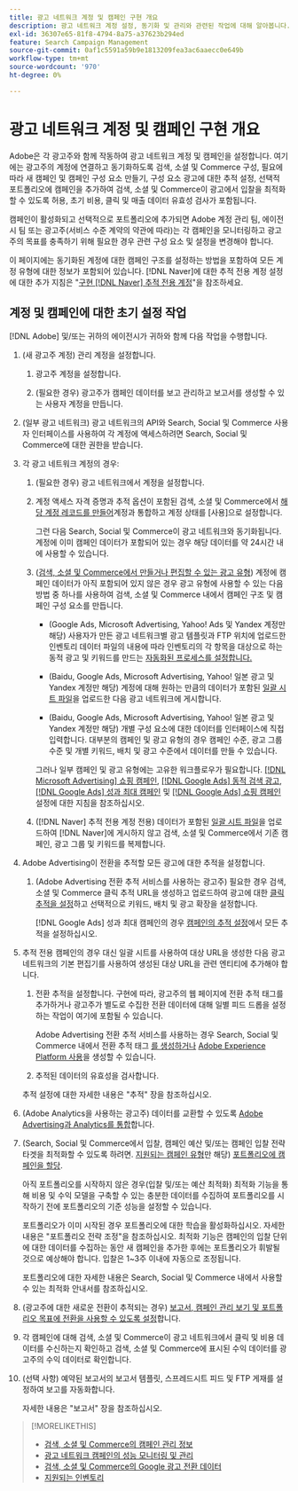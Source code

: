 ```yaml
---
title: 광고 네트워크 계정 및 캠페인 구현 개요
description: 광고 네트워크 계정 설정, 동기화 및 관리와 관련된 작업에 대해 알아봅니다.
exl-id: 36307e65-81f8-4794-8a75-a37623b294ed
feature: Search Campaign Management
source-git-commit: 0af1c5591a59b9e1813209fea3ac6aaecc0e649b
workflow-type: tm+mt
source-wordcount: '970'
ht-degree: 0%

---
```


# 광고 네트워크 계정 및 캠페인 구현 개요

Adobe은 각 광고주와 함께 작동하여 광고 네트워크 계정 및 캠페인을 설정합니다. 여기에는 광고주의 계정에 연결하고 동기화하도록 검색, 소셜 및 Commerce 구성, 필요에 따라 새 캠페인 및 캠페인 구성 요소 만들기, 구성 요소 광고에 대한 추적 설정, 선택적 포트폴리오에 캠페인을 추가하여 검색, 소셜 및 Commerce이 광고에서 입찰을 최적화할 수 있도록 허용, 초기 비용, 클릭 및 매출 데이터 유효성 검사가 포함됩니다.

캠페인이 활성화되고 선택적으로 포트폴리오에 추가되면 Adobe 계정 관리 팀, 에이전시 팀 또는 광고주(서비스 수준 계약의 약관에 따라)는 각 캠페인을 모니터링하고 광고주의 목표를 충족하기 위해 필요한 경우 관련 구성 요소 및 설정을 변경해야 합니다.

이 페이지에는 동기화된 계정에 대한 캠페인 구조를 설정하는 방법을 포함하여 모든 계정 유형에 대한 정보가 포함되어 있습니다. [!DNL Naver]에 대한 추적 전용 계정 설정에 대한 추가 지침은 &quot;[구현 [!DNL Naver] 추적 전용 계정](/help/search-social-commerce/campaign-management/naver-tracking-only-account-implement.md)&quot;을 참조하세요.

## 계정 및 캠페인에 대한 초기 설정 작업

[!DNL Adobe] 및/또는 귀하의 에이전시가 귀하와 함께 다음 작업을 수행합니다.

1. (새 광고주 계정) 관리 계정을 설정합니다.

   1. 광고주 계정을 설정합니다.

   1. (필요한 경우) 광고주가 캠페인 데이터를 보고 관리하고 보고서를 생성할 수 있는 사용자 계정을 만듭니다.

1. (일부 광고 네트워크) 광고 네트워크의 API와 Search, Social 및 Commerce 사용자 인터페이스를 사용하여 각 계정에 액세스하려면 Search, Social 및 Commerce에 대한 권한을 받습니다.

1. 각 광고 네트워크 계정의 경우:

   1. (필요한 경우) 광고 네트워크에서 계정을 설정합니다.

   1. 계정 액세스 자격 증명과 추적 옵션이 포함된 검색, 소셜 및 Commerce에서 [해당 계정 레코드를 만들어](/help/search-social-commerce/campaign-management/accounts/ad-network-account-manage.md#create-account)계정과 통합하고 계정 상태를 [사용]으로 설정합니다.

      그런 다음 Search, Social 및 Commerce이 광고 네트워크와 동기화됩니다. 계정에 이미 캠페인 데이터가 포함되어 있는 경우 해당 데이터를 약 24시간 내에 사용할 수 있습니다.

   1. ([검색, 소셜 및 Commerce에서 만들거나 편집할 수 있는 광고 유형](/help/search-social-commerce/introduction/supported-inventory.md)) 계정에 캠페인 데이터가 아직 포함되어 있지 않은 경우 광고 유형에 사용할 수 있는 다음 방법 중 하나를 사용하여 검색, 소셜 및 Commerce 내에서 캠페인 구조 및 캠페인 구성 요소를 만듭니다.

      * (Google Ads, Microsoft Advertising, Yahoo! Ads 및 Yandex 계정만 해당) 사용자가 만든 광고 네트워크별 광고 템플릿과 FTP 위치에 업로드한 인벤토리 데이터 파일의 내용에 따라 인벤토리의 각 항목을 대상으로 하는 동적 광고 및 키워드를 만드는 [자동화된 프로세스를 설정합니다.](/help/search-social-commerce/campaign-management/inventory-feeds/inventory-feeds-about.md)

      * (Baidu, Google Ads, Microsoft Advertising, Yahoo! 일본 광고 및 Yandex 계정만 해당) 계정에 대해 원하는 만큼의 데이터가 포함된 [일괄 시트 파일](/help/search-social-commerce/campaign-management/bulksheets/bulksheet-about.md)을 업로드한 다음 광고 네트워크에 게시합니다.

      * (Baidu, Google Ads, Microsoft Advertising, Yahoo! 일본 광고 및 Yandex 계정만 해당) 개별 구성 요소에 대한 데이터를 인터페이스에 직접 입력합니다. 대부분의 캠페인 및 광고 유형의 경우 캠페인 수준, 광고 그룹 수준 및 개별 키워드, 배치 및 광고 수준에서 데이터를 만들 수 있습니다.

      그러나 일부 캠페인 및 광고 유형에는 고유한 워크플로우가 필요합니다. [[!DNL Microsoft Advertising] 쇼핑 캠페인](/help/search-social-commerce/campaign-management/special-workflows/microsoft-shopping-campaigns.md), [[!DNL Google Ads] 동적 검색 광고](/help/search-social-commerce/campaign-management/special-workflows/google-dynamic-search-ads.md), [[!DNL Google Ads] 성과 최대 캠페인](/help/search-social-commerce/campaign-management/special-workflows/google-performance-max-campaigns.md) 및 [[!DNL Google Ads] 쇼핑 캠페인](/help/search-social-commerce/campaign-management/special-workflows/google-shopping-campaigns.md) 설정에 대한 지침을 참조하십시오.

   1. ([!DNL Naver] 추적 전용 계정 전용) 데이터가 포함된 [일괄 시트 파일](/help/search-social-commerce/campaign-management/bulksheets/bulksheet-about.md)을 업로드하여 [!DNL Naver]에 게시하지 않고 검색, 소셜 및 Commerce에서 기존 캠페인, 광고 그룹 및 키워드를 복제합니다.

1. Adobe Advertising이 전환을 추적할 모든 광고에 대한 추적을 설정합니다.

   1. (Adobe Advertising 전환 추적 서비스를 사용하는 광고주) 필요한 경우 검색, 소셜 및 Commerce 클릭 추적 URL을 생성하고 업로드하여 광고에 대한 [클릭 추적을 설정](/help/search-social-commerce/tracking/click-tracking-ways-to-generate.md)하고 선택적으로 키워드, 배치 및 광고 확장을 설정합니다.

      [!DNL Google Ads] 성과 최대 캠페인의 경우 [캠페인의 추적 설정](/help/search-social-commerce/campaign-management/campaigns/campaign-settings-google.md)에서 모든 추적을 설정하십시오.

1. 추적 전용 캠페인의 경우 대신 일괄 시트를 사용하여 대상 URL을 생성한 다음 광고 네트워크의 기본 편집기를 사용하여 생성된 대상 URL을 관련 엔티티에 추가해야 합니다.

   1. 전환 추적을 설정합니다. 구현에 따라, 광고주의 웹 페이지에 전환 추적 태그를 추가하거나 광고주가 별도로 수집한 전환 데이터에 대해 일별 피드 드롭을 설정하는 작업이 여기에 포함될 수 있습니다.

      Adobe Advertising 전환 추적 서비스를 사용하는 경우 Search, Social 및 Commerce 내에서 전환 추적 태그 [를 생성하거나](/help/search-social-commerce/tools/conversion-tag-generate.md) [Adobe Experience Platform 사용](https://experienceleague.adobe.com/docs/experience-platform/destinations/catalog/advertising/adobe-advertising-cloud.html)을 생성할 수 있습니다.

   1. 추적된 데이터의 유효성을 검사합니다.

   추적 설정에 대한 자세한 내용은 &quot;추적&quot; 장을 참조하십시오.

1. (Adobe Analytics을 사용하는 광고주) 데이터를 교환할 수 있도록 [Adobe Advertising과 Analytics를 통합](https://experienceleague.adobe.com/docs/advertising/integrations/analytics/overview.html)합니다.

1. (Search, Social 및 Commerce에서 입찰, 캠페인 예산 및/또는 캠페인 입찰 전략 타겟을 최적화할 수 있도록 하려면. [지원되는 캠페인 유형](/help/search-social-commerce/introduction/supported-inventory.md)만 해당) [포트폴리오에 캠페인을 할당](/help/search-social-commerce/campaign-management/campaign-assign-to-portfolio.md).

   아직 포트폴리오를 시작하지 않은 경우(입찰 및/또는 예산 최적화) 최적화 기능을 통해 비용 및 수익 모델을 구축할 수 있는 충분한 데이터를 수집하여 포트폴리오를 시작하기 전에 포트폴리오의 기준 성능을 설정할 수 있습니다.

   포트폴리오가 이미 시작된 경우 포트폴리오에 대한 학습을 활성화하십시오. 자세한 내용은 &quot;포트폴리오 전략 조정&quot;을 참조하십시오. 최적화 기능은 캠페인의 입찰 단위에 대한 데이터를 수집하는 동안 새 캠페인을 추가한 후에는 포트폴리오가 휘발될 것으로 예상해야 합니다. 입찰은 1~3주 이내에 자동으로 조정됩니다.

   포트폴리오에 대한 자세한 내용은 Search, Social 및 Commerce 내에서 사용할 수 있는 최적화 안내서를 참조하십시오.<!-- verify convention for referencing Optimization Guide here -->

1. (광고주에 대한 새로운 전환이 추적되는 경우) [보고서, 캠페인 관리 보기 및 포트폴리오 목표에 전환을 사용할 수 있도록 설정](/help/search-social-commerce/admin/conversion-metrics/conversion-metric-about.md)합니다.

1. 각 캠페인에 대해 검색, 소셜 및 Commerce이 광고 네트워크에서 클릭 및 비용 데이터를 수신하는지 확인하고 검색, 소셜 및 Commerce에 표시된 수익 데이터를 광고주의 수익 데이터로 확인합니다.

1. (선택 사항) 예약된 보고서의 보고서 템플릿, 스프레드시트 피드 및 FTP 게재를 설정하여 보고를 자동화합니다.

   자세한 내용은 &quot;보고서&quot; 장을 참조하십시오.

>[!MORELIKETHIS]
>
>* [검색, 소셜 및 Commerce의 캠페인 관리 정보](campaign-management-about.md)
>* [광고 네트워크 캠페인의 성능 모니터링 및 관리](monitor-performance-campaigns.md)
>* [검색, 소셜 및 Commerce의 Google 광고 전환 데이터](google-conversion-data.md)
>* [지원되는 인벤토리](/help/search-social-commerce/introduction/supported-inventory.md)
